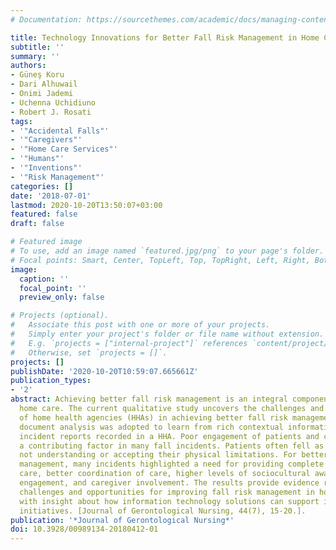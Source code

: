 ```yaml
---
# Documentation: https://sourcethemes.com/academic/docs/managing-content/

title: Technology Innovations for Better Fall Risk Management in Home Care
subtitle: ''
summary: ''
authors:
- Güneş Koru
- Dari Alhuwail
- Onimi Jademi
- Uchenna Uchidiuno
- Robert J. Rosati
tags:
- '"Accidental Falls"'
- '"Caregivers"'
- '"Home Care Services"'
- '"Humans"'
- '"Inventions"'
- '"Risk Management"'
categories: []
date: '2018-07-01'
lastmod: 2020-10-20T13:50:07+03:00
featured: false
draft: false

# Featured image
# To use, add an image named `featured.jpg/png` to your page's folder.
# Focal points: Smart, Center, TopLeft, Top, TopRight, Left, Right, BottomLeft, Bottom, BottomRight.
image:
  caption: ''
  focal_point: ''
  preview_only: false

# Projects (optional).
#   Associate this post with one or more of your projects.
#   Simply enter your project's folder or file name without extension.
#   E.g. `projects = ["internal-project"]` references `content/project/deep-learning/index.md`.
#   Otherwise, set `projects = []`.
projects: []
publishDate: '2020-10-20T10:59:07.665661Z'
publication_types:
- '2'
abstract: Achieving better fall risk management is an integral component of quality
  home care. The current qualitative study uncovers the challenges and opportunities
  of home health agencies (HHAs) in achieving better fall risk management. A secondary
  document analysis was adopted to learn from rich contextual information in fall
  incident reports recorded in a HHA. Poor engagement of patients and caregivers was
  a contributing factor in many fall incidents. Patients often fell as a result of
  not understanding or accepting their physical limitations. For better fall risk
  management, many incidents highlighted a need for providing complete and thorough
  care, better coordination of care, higher levels of sociocultural awareness, patient
  engagement, and caregiver involvement. The results provide evidence regarding the
  challenges and opportunities for improving fall risk management in home care along
  with insight about how information technology solutions can support improvement
  initiatives. [Journal of Gerontological Nursing, 44(7), 15-20.].
publication: '*Journal of Gerontological Nursing*'
doi: 10.3928/00989134-20180412-01
---
```

